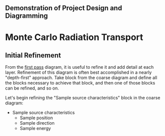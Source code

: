 ## Demonstration of Project Design and Diagramming

# Monte Carlo Radiation Transport

## Initial Refinement

From the [first pass](first-pass.md) diagram, it is useful to refine it and
add detail at each layer.  Refinement of this diagram is often best
accomplished in a nearly "depth-first" approach.  Take block from the coarse
diagram and define all the blocks necessary to achieve that block, and then
one of those blocks can be refined, and so on.

Let's begin refining the "Sample source characteristics" block in the coarse
diagram:

* Sample source characteristics
  * Sample position
  * Sample direction
  * Sample energy
